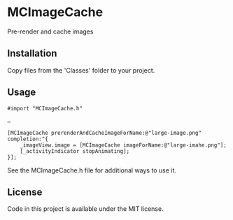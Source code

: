 # MCImageCache

Pre-render and cache images

## Installation

Copy files from the 'Classes' folder to your project.

## Usage

	#import "MCImageCache.h"
	
	…

    [MCImageCache prerenderAndCacheImageForName:@"large-image.png" completion:^{
       	_imageView.image = [MCImageCache imageForName:@"large-imahe.png"];
       	[_activityIndicator stopAnimating];
   	}];
   	
See the MCImageCache.h file for additional ways to use it.

## License

Code in this project is available under the MIT license.